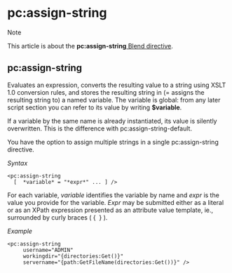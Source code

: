 # pc:assign-string



> [!NOTE]
> This article is about the **pc:assign-string**[ Blend directive](/docs/Repositories/Blend%20directives).

## **pc:assign-string**

Evaluates an expression, converts the resulting value to a string using XSLT 1.0 conversion rules, and stores the resulting string in (= assigns the resulting string to) a named variable. The variable is global: from any later script section you can refer to its value by writing **$variable**.

If a variable by the same name is already instantiated, its value is silently overwritten. This is the difference with pc:assign-string-default.

You have the option to assign multiple strings in a single pc:assign-string directive.

*Syntax*

```
<pc:assign-string
  [  *variable* = "*expr*" ... ] />
```

For each variable, *variable* identifies the variable by name and *expr* is the value you provide for the variable. *Expr* may be submitted either as a literal or as an XPath expression presented as an attribute value template, ie., surrounded by curly braces ( {  } ).

*Example*

```language-xml
<pc:assign-string
     username="ADMIN"
     workingdir="{directories:Get()}"
     servername="{path:GetFileName(directories:Get())}" />
```

 